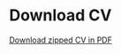 # Download CV


[Download zipped CV in PDF](https://github.com/JJ/cv/suites/2237050280/artifacts/)

